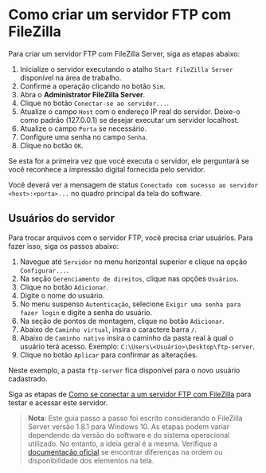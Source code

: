 # Como criar um servidor FTP com FileZilla

Para criar um servidor FTP com FileZilla Server, siga as etapas abaixo:

1. Inicialize o servidor executando o atalho `Start FileZilla Server` disponível na área de trabalho.
2. Confirme a operação clicando no botão `Sim`.
3. Abra o **Administrator FileZilla Server**.
2. Clique no botão `Conectar-se ao servidor...`.
3. Atualize o campo `Host` com o endereço IP real do servidor. Deixe-o como padrão (127.0.0.1) se desejar executar um servidor localhost.
4. Atualize o campo `Porta` se necessário.
5. Configure uma senha no campo `Senha`.
6. Clique no botão `OK`.

Se esta for a primeira vez que você executa o servidor, ele perguntará se você reconhece a impressão digital fornecida pelo servidor.

Você deverá ver a mensagem de status `Conectado com sucesso ao servidor <host>:<porta>...` no quadro principal da tela do software.

## Usuários do servidor

Para trocar arquivos com o servidor FTP, você precisa criar usuários. Para fazer isso, siga os passos abaixo:

1. Navegue até `Servidor` no menu horizontal superior e clique na opção `Configurar...`.
1. Na seção `Gerenciamento de direitos`, clique nas opções `Usuários`.
1. Clique no botão `Adicionar`.
1. Digite o nome do usuário.
1. No menu suspenso `Autenticação`, selecione `Exigir uma senha para fazer login` e digite a senha do usuário.
1. Na seção de pontos de montagem, clique no botão `Adicionar`.
1. Abaixo de `Caminho virtual`, insira o caractere barra `/`.
1. Abaixo de `Caminho nativo` insira o caminho da pasta real à qual o usuário terá acesso. Exemplo: `C:\Users\<Usuário>\Desktop\ftp-server`.
1. Clique no botão `Aplicar` para confirmar as alterações.

Neste exemplo, a pasta `ftp-server` fica disponível para o novo usuário cadastrado.

Siga as etapas de [Como se conectar a um servidor FTP com FileZilla](actualurl) para testar e acessar este servidor.

> **Nota**: Este guia passo a passo foi escrito considerando o FileZilla Server versão 1.8.1 para Windows 10. As etapas podem variar dependendo da versão do software e do sistema operacional utilizado. No entanto, a ideia geral é a mesma. Verifique a [documentação oficial](https://wiki.filezilla-project.org/Documentation) se encontrar diferenças na ordem ou disponibilidade dos elementos na tela.